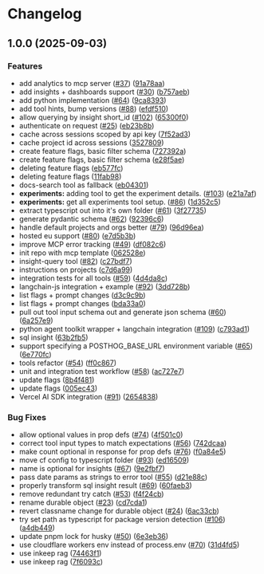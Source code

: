 # Changelog

## 1.0.0 (2025-09-03)


### Features

* add analytics to mcp server ([#37](https://github.com/PostHog/mcp/issues/37)) ([91a78aa](https://github.com/PostHog/mcp/commit/91a78aadea41a6fdb5e880d64bc6980965424071))
* add insights + dashboards support ([#30](https://github.com/PostHog/mcp/issues/30)) ([b757aeb](https://github.com/PostHog/mcp/commit/b757aeb5192326c6e23df358a88cb614374c04fb))
* add python implementation ([#64](https://github.com/PostHog/mcp/issues/64)) ([9ca8393](https://github.com/PostHog/mcp/commit/9ca839309a6ee3d81391c562df78830eb3ca0b71))
* add tool hints, bump versions ([#88](https://github.com/PostHog/mcp/issues/88)) ([efdf510](https://github.com/PostHog/mcp/commit/efdf51028e73deb457d31125e72fed4a1b946dc5))
* allow querying by insight short_id ([#102](https://github.com/PostHog/mcp/issues/102)) ([65300f0](https://github.com/PostHog/mcp/commit/65300f02ade4db6cd1cd5264c3d01d4499dfa0aa))
* authenticate on request ([#25](https://github.com/PostHog/mcp/issues/25)) ([eb23b8b](https://github.com/PostHog/mcp/commit/eb23b8b12bd762a9aff09af2b051b67e165f0b93))
* cache across sessions scoped by api key ([7f52ad3](https://github.com/PostHog/mcp/commit/7f52ad3b9b28a2e1afe09821dd388bdd8a5b4cce))
* cache project id across sessions ([3527809](https://github.com/PostHog/mcp/commit/352780940e537bc4684ddefe2471e6e266869169))
* create feature flags, basic filter schema ([727392a](https://github.com/PostHog/mcp/commit/727392a7714091822b5581cfc5a60085e74302aa))
* create feature flags, basic filter schema ([e28f5ae](https://github.com/PostHog/mcp/commit/e28f5ae6eaaee8318feba530fd44afeaa2d05b85))
* deleting feature flags ([eb577fc](https://github.com/PostHog/mcp/commit/eb577fc0d45a469cb6f30ded3eb8e920ece09a9b))
* deleting feature flags ([11fab98](https://github.com/PostHog/mcp/commit/11fab9826e5450b94cee173aaefcd55186c31ca6))
* docs-search tool as fallback ([eb04301](https://github.com/PostHog/mcp/commit/eb043018fb51146cbae45d9bc700f95b0f2aae35))
* **experiments:** adding tool to get the experiment details. ([#103](https://github.com/PostHog/mcp/issues/103)) ([e21a7af](https://github.com/PostHog/mcp/commit/e21a7af666ecca2bd385bb9fe3f8b733f7501924))
* **experiments:** get all experiments tool setup. ([#86](https://github.com/PostHog/mcp/issues/86)) ([1d352c5](https://github.com/PostHog/mcp/commit/1d352c599da48c69ec00428178c1ab872c4386e8))
* extract typescript out into it's own folder ([#61](https://github.com/PostHog/mcp/issues/61)) ([3f27735](https://github.com/PostHog/mcp/commit/3f27735c0275454637fbc947cc14143843ad39b3))
* generate pydantic schema ([#62](https://github.com/PostHog/mcp/issues/62)) ([92396c6](https://github.com/PostHog/mcp/commit/92396c6b39ab1a63a090c6185d8ca092714712f6))
* handle default projects and orgs better ([#79](https://github.com/PostHog/mcp/issues/79)) ([96d96ea](https://github.com/PostHog/mcp/commit/96d96eaf187623abf7ca8f695d45b798009ad469))
* hosted eu support ([#80](https://github.com/PostHog/mcp/issues/80)) ([e7d5b3b](https://github.com/PostHog/mcp/commit/e7d5b3bb2aab4c4dbab733236fa5daad12faf061))
* improve MCP error tracking ([#49](https://github.com/PostHog/mcp/issues/49)) ([df082c6](https://github.com/PostHog/mcp/commit/df082c66d1e22675123d9c611e19f7f5fa9b5675))
* init repo with mcp template ([062528e](https://github.com/PostHog/mcp/commit/062528e34d12f3e55c0d398af6fa3bf29977fddb))
* insight-query tool ([#82](https://github.com/PostHog/mcp/issues/82)) ([c27bdf7](https://github.com/PostHog/mcp/commit/c27bdf784f65f7f63f7abb1d2444005c8fd3e895))
* instructions on projects ([c7d6a99](https://github.com/PostHog/mcp/commit/c7d6a998e91233cff2b32ebdef9c1e7c38864682))
* integration tests for all tools ([#59](https://github.com/PostHog/mcp/issues/59)) ([4d4da8c](https://github.com/PostHog/mcp/commit/4d4da8c1bc541de1cda2c4d0abd4735efe386adc))
* langchain-js integration + example ([#92](https://github.com/PostHog/mcp/issues/92)) ([3dd728b](https://github.com/PostHog/mcp/commit/3dd728b4510bb6a1043ca64ab8158cc35bcdb7d3))
* list flags + prompt changes ([d3c9c9b](https://github.com/PostHog/mcp/commit/d3c9c9b8b432a8f9374cb48fea9c076d2d7e4d67))
* list flags + prompt changes ([bda33a0](https://github.com/PostHog/mcp/commit/bda33a025b26e452c969a04bb736034cc5c70935))
* pull out tool input schema out and generate json schema ([#60](https://github.com/PostHog/mcp/issues/60)) ([6a257e9](https://github.com/PostHog/mcp/commit/6a257e90fd87b40202a69ecdcc79b399e9610a36))
* python agent toolkit wrapper + langchain integration ([#109](https://github.com/PostHog/mcp/issues/109)) ([c793ad1](https://github.com/PostHog/mcp/commit/c793ad1c73b2a16a05cf0b5d4bed184cdfe46d37))
* sql insight ([63b2fb5](https://github.com/PostHog/mcp/commit/63b2fb5b04fd03c638f34b9e0aaf532c94ee4bf0))
* support specifying a POSTHOG_BASE_URL environment variable ([#65](https://github.com/PostHog/mcp/issues/65)) ([6e770fc](https://github.com/PostHog/mcp/commit/6e770fc20d598f375ccdeb0b389ee642850229b9))
* tools refactor ([#54](https://github.com/PostHog/mcp/issues/54)) ([ff0c867](https://github.com/PostHog/mcp/commit/ff0c86763ce09fdb6c35885b03f1bbeac4d72a55))
* unit and integration test workflow ([#58](https://github.com/PostHog/mcp/issues/58)) ([ac727e7](https://github.com/PostHog/mcp/commit/ac727e75bbdfee86b9d9b3a6a254e7deae39edbd))
* update flags ([8b4f481](https://github.com/PostHog/mcp/commit/8b4f4810e90c93d12170e8bbd500101b17267e21))
* update flags ([005ec43](https://github.com/PostHog/mcp/commit/005ec433409d51fda7253db1863a41bd5a348f15))
* Vercel AI SDK integration ([#91](https://github.com/PostHog/mcp/issues/91)) ([2654838](https://github.com/PostHog/mcp/commit/2654838bfd395dd0ec8f4b60c8c62993b38f1de8))


### Bug Fixes

* allow optional values in prop defs ([#74](https://github.com/PostHog/mcp/issues/74)) ([4f501c0](https://github.com/PostHog/mcp/commit/4f501c057ddf22b36a0cb18cf6b335101ab17920))
* correct tool input types to match expectations ([#56](https://github.com/PostHog/mcp/issues/56)) ([742dcaa](https://github.com/PostHog/mcp/commit/742dcaaaa23d956852375a246053795a0ced93d3))
* make count optional in response for prop defs ([#76](https://github.com/PostHog/mcp/issues/76)) ([f0a84e5](https://github.com/PostHog/mcp/commit/f0a84e5d128e5ca6c443af1ae813f6697ffa62d9))
* move cf config to typescript folder ([#93](https://github.com/PostHog/mcp/issues/93)) ([ed16509](https://github.com/PostHog/mcp/commit/ed16509a301bd753896ec125502d7729d11d692f))
* name is optional for insights ([#67](https://github.com/PostHog/mcp/issues/67)) ([9e2fbf7](https://github.com/PostHog/mcp/commit/9e2fbf7bef420916fc7ea4b752ec4cf7a6465b4e))
* pass date params as strings to error tool ([#55](https://github.com/PostHog/mcp/issues/55)) ([d21e88c](https://github.com/PostHog/mcp/commit/d21e88c47e821b9f1387281f245ec97099f816e8))
* properly transform sql insight result ([#69](https://github.com/PostHog/mcp/issues/69)) ([60faeb3](https://github.com/PostHog/mcp/commit/60faeb3837c034b78a722abf3f6212699d854152))
* remove redundant try catch ([#53](https://github.com/PostHog/mcp/issues/53)) ([f4f24cb](https://github.com/PostHog/mcp/commit/f4f24cb41caf772742d70bda2c092929180932d2))
* rename durable object ([#23](https://github.com/PostHog/mcp/issues/23)) ([cd7cda1](https://github.com/PostHog/mcp/commit/cd7cda10fadfa2a567872c71f793eac03dde6363))
* revert classname change for durable object ([#24](https://github.com/PostHog/mcp/issues/24)) ([6ac33cb](https://github.com/PostHog/mcp/commit/6ac33cbeeb5802a090c4bdd082d918f4936cdd33))
* try set path as typescript for package version detection ([#106](https://github.com/PostHog/mcp/issues/106)) ([a4db449](https://github.com/PostHog/mcp/commit/a4db4490a02f8897fcce9968aa14f4bd99dc04bb))
* update pnpm lock for husky ([#50](https://github.com/PostHog/mcp/issues/50)) ([6e3eb36](https://github.com/PostHog/mcp/commit/6e3eb362cfc63a3030e99b1121574192aead1d3e))
* use cloudflare workers env instead of process.env ([#70](https://github.com/PostHog/mcp/issues/70)) ([31d4fd5](https://github.com/PostHog/mcp/commit/31d4fd5cc1b5e375a9bd56cd5b530b7290b5a02a))
* use inkeep rag ([74463f1](https://github.com/PostHog/mcp/commit/74463f1f20af82c8bdc990849007cb9a0eb7a019))
* use inkeep rag ([7f6093c](https://github.com/PostHog/mcp/commit/7f6093c15fca59e7e08a0f1ab6d869dc67809445))
